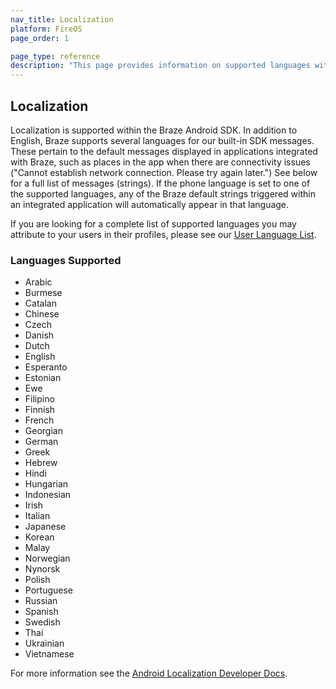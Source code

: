 ```yaml
---
nav_title: Localization
platform: FireOS
page_order: 1

page_type: reference
description: "This page provides information on supported languages within the Braze Android SDK."
---
```

## Localization

Localization is supported within the Braze Android SDK. In addition to English, Braze supports several languages for our built-in SDK messages. These pertain to the default messages displayed in applications integrated with Braze, such as places in the app when there are connectivity issues ("Cannot establish network connection. Please try again later.") See below for a full list of messages (strings). If the phone language is set to one of the supported languages, any of the Braze default strings triggered within an integrated application will automatically appear in that language.

If you are looking for a complete list of supported languages you may attribute to your users in their profiles, please see our [User Language List][1].

### Languages Supported

- Arabic
- Burmese
- Catalan
- Chinese
- Czech
- Danish
- Dutch
- English
- Esperanto
- Estonian
- Ewe
- Filipino
- Finnish
- French
- Georgian
- German
- Greek
- Hebrew
- Hindi
- Hungarian
- Indonesian
- Irish
- Italian
- Japanese
- Korean
- Malay
- Norwegian
- Nynorsk
- Polish
- Portuguese 
- Russian
- Spanish
- Swedish
- Thai
- Ukrainian
- Vietnamese

For more information see the [Android Localization Developer Docs][3].

[3]: http://developer.android.com/guide/topics/resources/localization.html
[1]: {{site.baseurl}}/user_guide/data_and_analytics/user_data_collection/language_codes/


